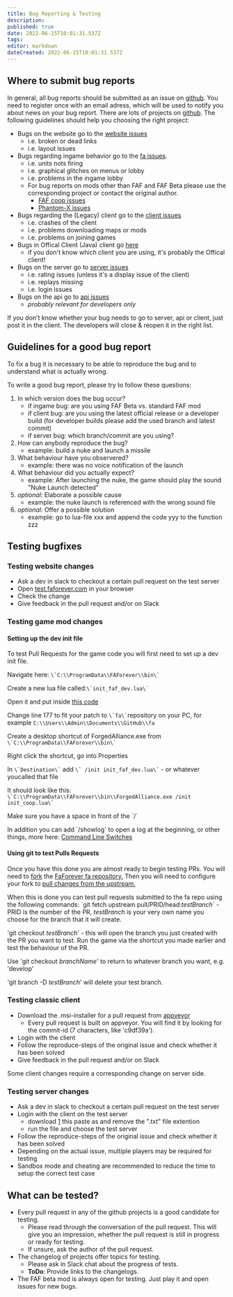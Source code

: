 ```yaml
---
title: Bug Reporting & Testing
description: 
published: true
date: 2022-06-15T10:01:31.537Z
tags: 
editor: markdown
dateCreated: 2022-06-15T10:01:31.537Z
---
```


## Where to submit bug reports

In general, all bug reports should be submitted as an issue on [github](https://github.com/FAForever). You need to register once with an email adress, which will be used to notify you about news on your bug report. There are lots of projects on [github](https://github.com/FAForever). The following guidelines should help you choosing the right project:
- Bugs on the website go to the [website issues](https://github.com/FAForever/website/issues)
	- i.e. broken or dead links
	- i.e. layout issues
- Bugs regarding ingame behavior go to the [fa issues](https://github.com/FAForever/fa/issues).
	- i.e. units nots firing
	- i.e. graphical glitches on menus or lobby
	- i.e. problems in the ingame lobby
	- For bug reports on mods other than FAF and FAF Beta please use the corresponding project or contact the original author.
		- [FAF coop issues](https://github.com/FAForever/fa-coop/issues)
		- [Phantom-X issues](https://github.com/FAForever/faf-phantomx/issues) 
- Bugs regarding the (Legacy) client go to the [client issues](https://github.com/FAForever/client/issues)
	- i.e. crashes of the client
	- i.e. problems downloading maps or mods
	- i.e. problems on joining games
- Bugs in Offical Client (Java) client go [here](https://github.com/FAForever/Downlords-faf-client/issues)
	- if you don't know which client you are using, it's probably the Offical client!
- Bugs on the server go to [server issues](https://github.com/FAForever/server/issues)
	- i.e. rating issues (unless it's a display issue of the client)
	- i.e. replays missing
	- i.e. login issues
- Bugs on the api go to [api issues](https://github.com/FAForever/api/issues)
	- *probably relevant for developers only*

If you don't know whether your bug needs to go to server, api or client, just post it in the client. The developers will close & reopen it in the right list.

## Guidelines for a good bug report

To fix a bug it is necessary to be able to reproduce the bug and to understand what is actually wrong.

To write a good bug report, please try to follow these questions:
1. In which version does the bug occur?
	- if ingame bug: are you using FAF Beta vs. standard FAF mod
	- if client bug: are you using the latest official release or a developer build (for developer builds please add the used branch and latest commit)
	- if server bug: which branch/commit are you using?
2. How can anybody reproduce the bug?
	- example: build a nuke and launch a missile
3. What behaviour have you observered?
	- example: there was no voice notification of the launch
4. What behaviour did you actually expect?
	- example: After launching the nuke, the game should play the sound "Nuke Launch detected"
5. *optional:* Elaborate a possible cause
	- example: the nuke launch is referenced with the wrong sound file
6. *optional:* Offer a possible solution
	- example: go to lua-file xxx and append the code yyy to the function zzz

## Testing bugfixes

### Testing website changes
- Ask a dev in slack to checkout a certain pull request on the test server
- Open [test.faforever.com](http://test.faforever.com) in your browser
- Check the change
- Give feedback in the pull request and/or on Slack

### Testing game mod changes

#### Setting up the dev init file

To test Pull Requests for the game code you will first need to set up a dev init file.

Navigate here: ```\`C:\\ProgramData\\FAForever\\bin\` ```

Create a new lua file called:``` \`init_faf_dev.lua\` ```

Open it and put inside [this code](http://pastebin.com/zt2x1gC6)

Change line 177 to fit your patch to ``` \`fa\` ```repository on your PC, for example `C:\\Users\\Admin\\Documents\\GitHub\\fa`

Create a desktop shortcut of ForgedAlliance.exe from ``` \`C:\\ProgramData\\FAForever\\bin\` ```

Right click the shortcut, go into Properties

In ``` \`Destination\` ``` add ``` \` /init init_faf_dev.lua\` ``` - or whatever youcalled that file

It should look like this: ``` \`C:\\ProgramData\\FAForever\\bin\\ForgedAlliance.exe /init init_coop.lua\` ```

Make sure you have a space in front of the \`/\`

In addition you can add \`/showlog\` to open a log at the beginning, or other things, more here: [Command Line Switches](/Command-Line-Switches)

#### Using git to test Pulls Requests

Once you have this done you are almost ready to begin testing PRs. You will need to [fork](https://help.github.com/articles/fork-a-repo/) the [FaForever fa repository.](https://github.com/FAForever/fa) Then you will need to configure your fork to [pull changes from the upstream.](https://help.github.com/articles/fork-a-repo/#step-3-configure-git-to-sync-your-fork-with-the-original-spoon-knife-repository)

When this is done you can test pull requests submitted to the fa repo using the following commands: \`git fetch upstream pull/PRID/head:*testBranch*\` - PRID is the number of the PR, *testBranch* is your very own name you choose for the branch that it will create.

'git checkout *testBranch*' - this will open the branch you just created with the PR you want to test. Run the game via the shortcut you made earlier and test the behaviour of the PR. 

Use 'git checkout *branchName*' to return to whatever branch you want, e.g. 'develop'

'git branch -D *testBranch*' will delete your test branch.

### Testing classic client
- Download the .msi-installer for a pull request from [appveyor](https://ci.appveyor.com/project/Sheeo/client/history)
	- Every pull request is built on appveyor. You will find it by looking for the commit-id (7 characters, like 'c9df39a').
- Login with the client
- Follow the reproduce-steps of the original issue and check whether it has been solved
- Give feedback in the pull request and/or on Slack

Some client changes require a corresponding change on server side.

### Testing server changes
- Ask a dev in slack to checkout a certain pull request on the test server
- Login with the client on the test server
	- download [1](https://pastebin.com/BeSCVczA) this paste as and remove the ".txt" file extention
	- run the file and choose the test server
- Follow the reproduce-steps of the original issue and check whether it has been solved
- Depending on the actual issue, multiple players may be required for testing
- Sandbox mode and cheating are recommended to reduce the time to setup the correct test case

## What can be tested?
- Every pull request in any of the github projects is a good candidate for testing.
	- Please read through the conversation of the pull request. This will give you an impression, whether the pull request is still in progress or ready for testing.
	- If unsure, ask the author of the pull request. 
- The changelog of projects offer topics for testing. 
	- Please ask in Slack chat about the progress of tests. 
	- **ToDo**: Provide links to the changelogs.
- The FAF beta mod is always open for testing. Just play it and open issues for new bugs.